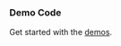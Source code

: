 ### Demo Code
Get started with the [demos](https://github.com/mattkol/Chromely/tree/master/src/Demos). 
